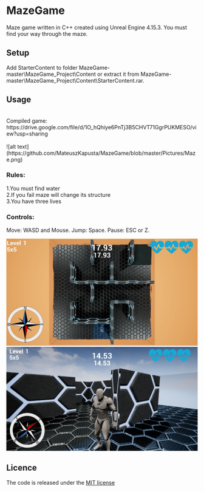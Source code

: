 # MazeGame

Maze game written in C++ created using Unreal Engine 4.15.3. You must find your way through the maze. 

## Setup

Add StarterContent to folder MazeGame-master\MazeGame_Project\Content or extract it from MazeGame-master\MazeGame_Project\Content\StarterContent.rar.<br />

## Usage
<br />
Compiled game: https://drive.google.com/file/d/1O_hQhiye6PnTj3B5CHVT71GgrPUKMESO/view?usp=sharing   <br />
<br />
![alt text](https://github.com/MateuszKapusta/MazeGame/blob/master/Pictures/Maze.png)

### Rules:<br />
1.You must find water <br />
2.If you fail maze will change its structure <br />
3.You have three lives <br />

### Controls:<br />
Move: WASD and Mouse. Jump: Space. Pause: ESC or Z.




![alt text](https://github.com/MateuszKapusta/MazeGame/blob/master/Pictures/Start.jpg)
![alt text](https://github.com/MateuszKapusta/MazeGame/blob/master/Pictures/Game.jpg)


## Licence

The code is released under the [MIT license](https://github.com/MateuszKapusta/MazeGame/blob/master/LICENSE)
